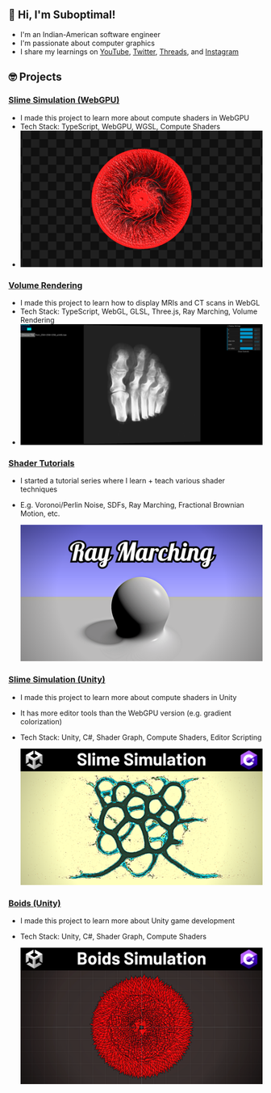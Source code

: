 ## 👋 Hi, I'm Suboptimal!

- I'm an Indian-American software engineer
- I'm passionate about computer graphics
- I share my learnings on [YouTube](https://www.youtube.com/@SuboptimalEng), [Twitter](https://twitter.com/SuboptimalEng), [Threads](https://www.threads.net/@suboptimaleng), and [Instagram](https://www.instagram.com/SuboptimalEng)

## 🤓 Projects

### [Slime Simulation (WebGPU)](https://github.com/SuboptimalEng/slime-sim-webgpu)

- I made this project to learn more about compute shaders in WebGPU
- Tech Stack: TypeScript, WebGPU, WGSL, Compute Shaders
- <img src="_screenshots/slime-sim-webgpu.png">

### [Volume Rendering](https://github.com/SuboptimalEng/volume-rendering)

- I made this project to learn how to display MRIs and CT scans in WebGL
- Tech Stack: TypeScript, WebGL, GLSL, Three.js, Ray Marching, Volume Rendering
- <img src="_screenshots/volume-renering.png">

### [Shader Tutorials](https://github.com/SuboptimalEng/shader-tutorials)

- I started a tutorial series where I learn + teach various shader techniques
- E.g. Voronoi/Perlin Noise, SDFs, Ray Marching, Fractional Brownian Motion, etc.

  <img src="_screenshots/ray-marching.png">

### [Slime Simulation (Unity)](https://github.com/SuboptimalEng/slime-sim-unity)

- I made this project to learn more about compute shaders in Unity
- It has more editor tools than the WebGPU version (e.g. gradient colorization)
- Tech Stack: Unity, C#, Shader Graph, Compute Shaders, Editor Scripting

  <img src="_screenshots/slime-sim-unity.png">

### [Boids (Unity)](https://github.com/SuboptimalEng/boids)

- I made this project to learn more about Unity game development
- Tech Stack: Unity, C#, Shader Graph, Compute Shaders

  <img src="_screenshots/boids.png">

<!-- <br />
<br /> -->

<!-- <a href="https://github.com/anuraghazra/github-readme-stats">
<img align="center" src="https://github-readme-stats.vercel.app/api?username=SuboptimalEng&count_private=true&show_icons=true&include_all_commits=true&hide_border=true&hide_title=true" />
</a> -->

<!-- <br />
<br /> -->

<!-- <a href="https://github.com/anuraghazra/github-readme-stats">
<img align="center" src="https://github-readme-stats.vercel.app/api/top-langs/?username=SuboptimalEng&layout=compact&hide_title=true&hide_border=true" />
</a> -->
